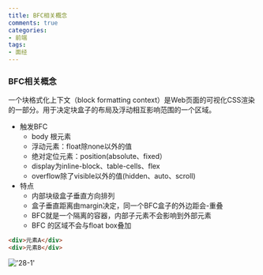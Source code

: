 ```yaml
---
title: BFC相关概念
comments: true
categories: 
- 前端
tags: 
- 面经
---
```


### BFC相关概念

一个块格式化上下文（block formatting context）是Web页面的可视化CSS渲染的一部分。用于决定块盒子的布局及浮动相互影响范围的一个区域。

<!-- more -->

* 触发BFC
    - body 根元素
    - 浮动元素：float除none以外的值
    - 绝对定位元素：position(absolute、fixed）
    - display为inline-block、table-cells、flex
    - overflow除了visible以外的值(hidden、auto、scroll)
* 特点
    - 内部块级盒子垂直方向排列
    - 盒子垂直距离由margin决定，同一个BFC盒子的外边距会-重叠
    - BFC就是一个隔离的容器，内部子元素不会影响到外部元素
    - BFC 的区域不会与float box叠加

```html
<div>元素A</div>
<div>元素B</div>
```

!['28-1'](./img/28-1.png)
